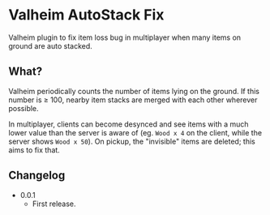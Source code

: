 # Valheim AutoStack Fix
Valheim plugin to fix item loss bug in multiplayer when many items on ground are auto stacked.

## What?
Valheim periodically counts the number of items lying on the ground. If this number is ≥ 100, nearby item stacks are merged with each other wherever possible.

In multiplayer, clients can become desynced and see items with a much lower value than the server is aware of (eg. `Wood x 4` on the client, while the server shows `Wood x 50`). On pickup, the "invisible" items are deleted; this aims to fix that.

## Changelog
* 0.0.1
  * First release.
